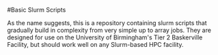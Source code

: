 #Basic Slurm Scripts

As the name suggests, this is a repository containing slurm scripts that gradually build in complexity from very simple up to array jobs. They are designed for use on the University of Birmingham's Tier 2 Baskerville Facility, but should work well on any Slurm-based HPC facility.

